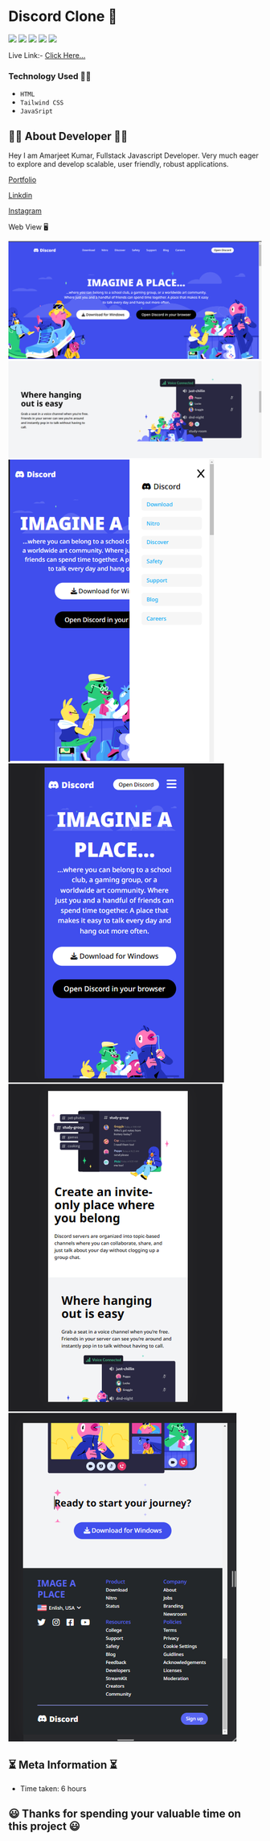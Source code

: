 # Discord Clone 📖

![](https://img.shields.io/badge/iNeuron-red)
![](https://img.shields.io/badge/Hitesh%20Chaoudhry-LCO-g)
![](https://img.shields.io/badge/HTML-5-orange)
![](https://img.shields.io/badge/Tailwind-CSS-blue)
![](https://img.shields.io/badge/JavaScript-yellow)


Live Link:- [Click Here...](https://amarjeet-discord-clone.netlify.app/)

### Technology Used  🧑‍💻
  - ` HTML `
  - ` Tailwind CSS `
  - ` JavaSript `

## 👨‍💻 About Developer 👨‍💻

Hey I am Amarjeet Kumar, Fullstack Javascript Developer. Very much eager to explore and develop scalable, user friendly, robust applications. 

[Portfolio](https://amarjeet-portfolio.netlify.app/)

[Linkdin](https://www.linkedin.com/in/amarjeet-kumar-46b79b236/)

[Instagram](https://www.instagram.com/amarkumar.aaryan.5/)


Web View 🖥️

![](./web-images/first.png)
![](./web-images/second.png)
![](./web-images/third.png)
![](./web-images/fouth.png)
![](./web-images/fifth.png)
![](./web-images/footer.png)

## ⏳ Meta Information ⏳
 - Time taken: 6 hours


## 😃 Thanks for spending your valuable time on this project 😃 